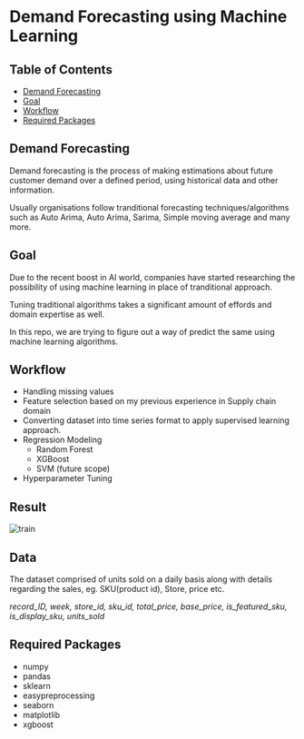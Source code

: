 # Demand Forecasting using Machine Learning


## Table of Contents

- [Demand Forecasting](#about)
- [Goal](#goal)
- [Workflow](#workflow)
- [Required Packages](#require)

## Demand Forecasting <a name = "about"></a>

Demand forecasting is the process of making estimations about future customer demand over a defined period, using historical data and other information. 

Usually organisations follow tranditional forecasting techniques/algorithms such as Auto Arima, Auto Arima, Sarima, Simple moving average and many more.

## Goal <a name = "goal"></a>

Due to the recent boost in AI world, companies have started researching the possibility of using machine learning in place of tranditional approach.

Tuning traditional algorithms takes a significant amount of effords and domain expertise as well. 

In this repo, we are trying to figure out a way of predict the same using machine learning algorithms. 




## Workflow <a name = "workflow"></a>

- Handling missing values
- Feature selection based on my previous experience in Supply chain domain
- Converting dataset into time series format to apply supervised learning approach.
- Regression Modeling
  - Random Forest
  - XGBoost
  - SVM (future scope)
- Hyperparameter Tuning

## Result
![train](https://github.com/shreyas-jk/Demand-Forecasting-Using-ML/blob/main/final.png?raw=true)


## Data <a name = "dataset"></a>

The dataset comprised of units sold on a daily basis along with details regarding the sales, eg. SKU(product id), Store, price etc.

*record_ID,	week,	store_id,	sku_id,	total_price,	base_price,	is_featured_sku,	is_display_sku,	units_sold*

## Required Packages <a name = "require"></a>

- numpy
- pandas
- sklearn
- easypreprocessing 
- seaborn 
- matplotlib
- xgboost

